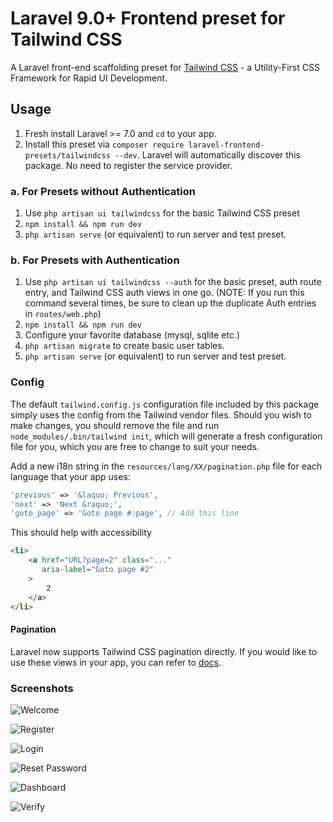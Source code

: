 # Laravel 9.0+ Frontend preset for Tailwind CSS

A Laravel front-end scaffolding preset for [Tailwind CSS](https://tailwindcss.com) - a Utility-First CSS Framework for Rapid UI Development.

## Usage

1. Fresh install Laravel >= 7.0 and `cd` to your app.
2. Install this preset via `composer require laravel-frontend-presets/tailwindcss --dev`. Laravel will automatically discover this package. No need to register the service provider.

### a. For Presets without Authentication

1. Use `php artisan ui tailwindcss` for the basic Tailwind CSS preset
2. `npm install && npm run dev`
3. `php artisan serve` (or equivalent) to run server and test preset.

### b. For Presets with Authentication

1. Use `php artisan ui tailwindcss --auth` for the basic preset, auth route entry, and Tailwind CSS auth views in one go. (NOTE: If you run this command several times, be sure to clean up the duplicate Auth entries in `routes/web.php`)
4. `npm install && npm run dev`
5. Configure your favorite database (mysql, sqlite etc.)
6. `php artisan migrate` to create basic user tables.
7. `php artisan serve` (or equivalent) to run server and test preset.

### Config

The default `tailwind.config.js` configuration file included by this package simply uses the config from the Tailwind vendor files. Should you wish to make changes, you should remove the file and run `node_modules/.bin/tailwind init`, which will generate a fresh configuration file for you, which you are free to change to suit your needs.

Add a new i18n string in the `resources/lang/XX/pagination.php` file for each language that your app uses:
```php
'previous' => '&laquo; Previous',
'next' => 'Next &raquo;',
'goto_page' => 'Goto page #:page', // Add this line
```
This should help with accessibility
```html
<li>
    <a href="URL?page=2" class="..."
       aria-label="Goto page #2"
    >
        2
    </a>
</li>
```

#### Pagination
Laravel now supports Tailwind CSS pagination directly. If you would like to use these views in your app, you can refer to [docs](https://laravel.com/docs/master/pagination#using-tailwind).

### Screenshots

![Welcome](/screenshots/welcome.png)

![Register](/screenshots/register.png)

![Login](/screenshots/login.png)

![Reset Password](/screenshots/reset-password.png)

![Dashboard](/screenshots/dashboard.png)

![Verify](/screenshots/verify.png)
